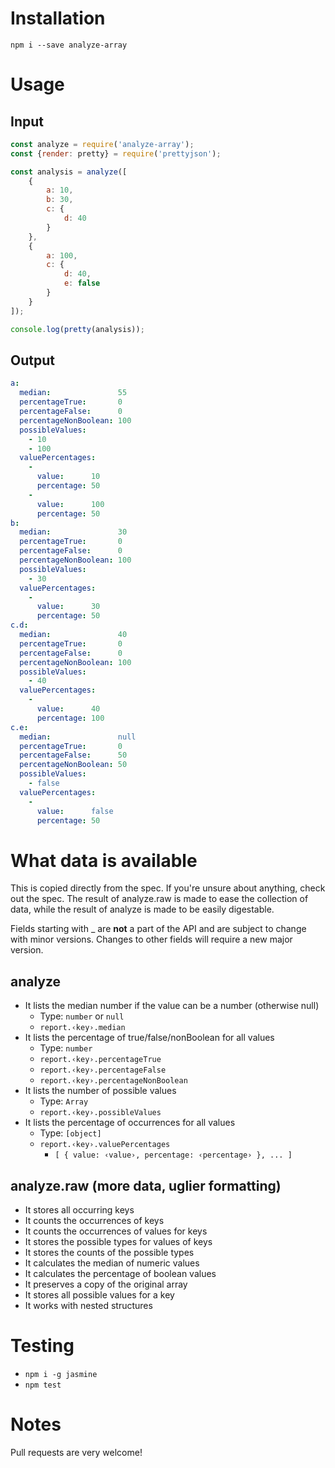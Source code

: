 Installation
============

`npm i --save analyze-array`

Usage
=====

Input
-----

```javascript
const analyze = require('analyze-array');
const {render: pretty} = require('prettyjson');

const analysis = analyze([
    {
        a: 10,
        b: 30,
        c: {
            d: 40
        }
    },
    {
        a: 100,
        c: {
            d: 40,
            e: false
        }
    }
]);

console.log(pretty(analysis));
```

Output
------

```yaml
a:
  median:               55
  percentageTrue:       0
  percentageFalse:      0
  percentageNonBoolean: 100
  possibleValues:
    - 10
    - 100
  valuePercentages:
    -
      value:      10
      percentage: 50
    -
      value:      100
      percentage: 50
b:
  median:               30
  percentageTrue:       0
  percentageFalse:      0
  percentageNonBoolean: 100
  possibleValues:
    - 30
  valuePercentages:
    -
      value:      30
      percentage: 50
c.d:
  median:               40
  percentageTrue:       0
  percentageFalse:      0
  percentageNonBoolean: 100
  possibleValues:
    - 40
  valuePercentages:
    -
      value:      40
      percentage: 100
c.e:
  median:               null
  percentageTrue:       0
  percentageFalse:      50
  percentageNonBoolean: 50
  possibleValues:
    - false
  valuePercentages:
    -
      value:      false
      percentage: 50
```

What data is available
======================

This is copied directly from the spec. If you're unsure about anything,
check out the spec. The result of analyze.raw is made to ease the collection
of data, while the result of analyze is made to be easily digestable.

Fields starting with \_ are **not** a part of the API and are subject to
change with minor versions. Changes to other fields will require a new
major version.

analyze
-------
* It lists the median number if the value can be a number (otherwise null)
    * Type: `number` or `null`
    * `report.‹key›.median`
* It lists the percentage of true/false/nonBoolean for all values
    * Type: `number`
    * `report.‹key›.percentageTrue`
    * `report.‹key›.percentageFalse`
    * `report.‹key›.percentageNonBoolean`
* It lists the number of possible values
    * Type: `Array`
    * `report.‹key›.possibleValues`
* It lists the percentage of occurrences for all values
    * Type: `[object]`
    * `report.‹key›.valuePercentages`
        * `[ { value: ‹value›, percentage: ‹percentage› }, ... ]`


analyze.raw (more data, uglier formatting)
------------------------------------------
* It stores all occurring keys
* It counts the occurrences of keys
* It counts the occurrences of values for keys
* It stores the possible types for values of keys
* It stores the counts of the possible types
* It calculates the median of numeric values
* It calculates the percentage of boolean values
* It preserves a copy of the original array
* It stores all possible values for a key
* It works with nested structures

Testing
=======

* `npm i -g jasmine`
* `npm test`

Notes
=====

Pull requests are very welcome!
